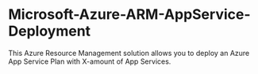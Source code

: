 # Microsoft-Azure-ARM-AppService-Deployment
This Azure Resource Management solution allows you to deploy an Azure App Service Plan with X-amount of App Services. 
